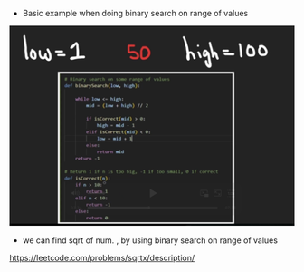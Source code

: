 * Basic example when doing binary search on range of values

![alt text](image-7.png)

* we can find sqrt of num. , by using binary search on range of values

https://leetcode.com/problems/sqrtx/description/